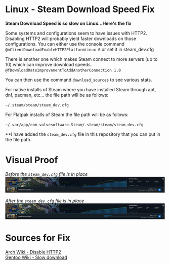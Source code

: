# Linux - Steam Download Speed Fix

<b>Steam Download Speed is so slow on Linux...Here's the fix</b>

Some systems and configurations seem to have issues with HTTP2. Disabling HTTP2 will probably yield faster downloads on those configurations. You can either use the console command `@nClientDownloadEnableHTTP2PlatformLinux 0` or set it in steam_dev.cfg

There is another one  which makes Steam connect to more servers (up to 10) which can improve download speeds.  
`@fDownloadRateImprovementToAddAnotherConnection 1.0`

You can then use the command `download_sources` to see various stats.  

For native installs of Steam where you have installed Steam through apt, dnf, pacman, etc... the file path will be as follows:

`~/.steam/steam/steam_dev.cfg`

For Flatpak installs of Steam the file path will be as follows:

`~/.var/app/com.valvesoftware.Steam/.steam/steam/steam_dev.cfg`

**I have added the `steam_dev.cfg` file in this repository that you can put in the file path.

# Visual Proof
_Before the `steam_dev.cfg` file is in place_
![BeforeSteamDevFix](screenshots/before.png)

_After the `steam_dev.cfg` file is in place_
![AfterSteamDevFix](screenshots/after.png)

# Sources for Fix

[Arch Wiki - Disable HTTP2](https://wiki.archlinux.org/title/steam#Disable_HTTP2_for_faster_downloads)  
[Gentoo Wiki - Slow download](https://wiki.gentoo.org/wiki/Steam/Client_troubleshooting#Slow_download_or_limited)